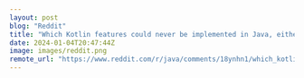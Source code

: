 ```yaml
---
layout: post
blog: "Reddit"
title: "Which Kotlin features could never be implemented in Java, either due to potential issues like breaking existing code or requiring significant changes in the language?"
date: 2024-01-04T20:47:44Z
image: images/reddit.png
remote_url: "https://www.reddit.com/r/java/comments/18ynhn1/which_kotlin_features_could_never_be_implemented/"
---
```

